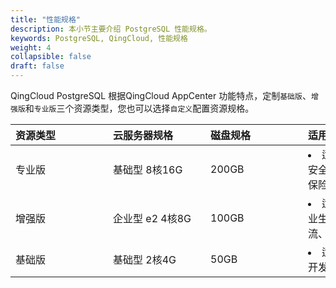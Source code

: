 ```yaml
---
title: "性能规格"
description: 本小节主要介绍 PostgreSQL 性能规格。 
keywords: PostgreSQL, QingCloud, 性能规格
weight: 4
collapsible: false
draft: false
---
```



QingCloud PostgreSQL 根据QingCloud AppCenter 功能特点，定制`基础版`、`增强版`和`专业版`三个资源类型，您也可以选择`自定义`配置资源规格。

|<span style="display:inline-block;width:140px">资源类型</span> |<span style="display:inline-block;width:140px">云服务器规格</span>|<span style="display:inline-block;width:140px">磁盘规格</span>|<span style="display:inline-block;width:240px">适用场景</span>|
|:----|:----|:----|:----|
|   专业版     | 基础型 8核16G |   200GB | <li>适用于企业生产环境，对数据安全性要求非常高的金融、证券、保险等行业的核心数据库场景。   | 
|   增强版     | 企业型 e2  4核8G |   100GB | <li>适用于企业生产环境，中型企业生产库、互联网、电商零售、物流、游戏等行业场景。  | 
|   基础版     | 基础型  2核4G  |   50GB  | <li>适用于个人学习、小型网站、开发测试等使用场景。   | 
